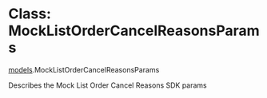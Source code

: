 # Class: MockListOrderCancelReasonsParams

[models](../wiki/models).MockListOrderCancelReasonsParams

Describes the Mock List Order Cancel Reasons SDK params
